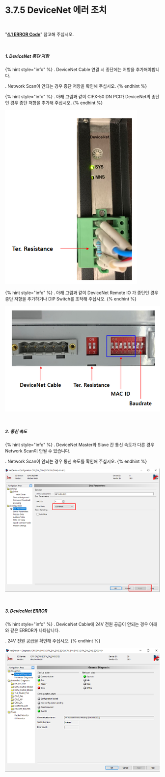 ﻿# 3.7.5 DeviceNet 에러 조치

<br>

"[**4.1 ERROR Code**](../../4-monitoring-industrial-communication/4-1-error-code.md)" 참고해 주십시오.

<br>

##### 1. DeviceNet 종단 저항

{% hint style="info" %}
\.      DeviceNet Cable 연결 시 종단에는 저항을 추가해야합니다.

\.      Network Scan이 안되는 경우 종단 저항을 확인해 주십시오.
{% endhint %}

{% hint style="info" %}
\.      아래 그림과 같이 CIFX-50 DN PCI가 DeviceNet의 종단인 경우 종단 저항을 추가해 주십시오.
{% endhint %}

![[그림 3.7.5-1 DeviceNet 종단 저항]](<../../_assets/3-Settings-Industrial-Communication/3.7-DeviceNet/5-Error/image_1.png>) 

{% hint style="info" %}
\.      아래 그림과 같이 DeviceNet Remote IO 가 종단인 경우 종단 저항을 추가하거나 DIP Switch를 조작해 주십시오.
{% endhint %}

![[그림 3.7.5-2 DeviceNet 종단 저항]](<../../_assets/3-Settings-Industrial-Communication/3.7-DeviceNet/5-Error/image_2.png>) 

<br>

##### 2. 통신 속도

{% hint style="info" %}
\.      DeviceNet Master와 Slave 간 통신 속도가 다른 경우 Network Scan이 안될 수 있습니다.

\.      Network Scan이 안되는 경우 통신 속도를 확인해 주십시오.
{% endhint %}

![[그림 3.7.5-3 DeviceNet Baudrate]](<../../_assets/3-Settings-Industrial-Communication/3.7-DeviceNet/5-Error/image_3.png>) 

<br>

##### 3. DeviceNet ERROR

{% hint style="info" %}
\.      DeviceNet Cable에 24V 전원 공급이 안되는 경우 아래와 같은 ERROR가 나타납니다.

\.      24V 전원 공급을 확인해 주십시오.
{% endhint %}

![[그림 3.7.5-4 DeviceNet Error]](<../../_assets/3-Settings-Industrial-Communication/3.7-DeviceNet/5-Error/image_4.png>) 